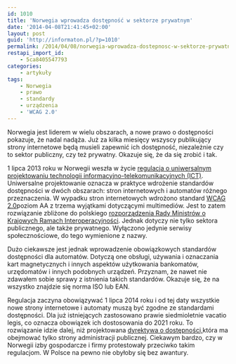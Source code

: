```yaml
---
id: 1010
title: 'Norwegia wprowadza dostępność w sektorze prywatnym'
date: '2014-04-08T21:41:45+02:00'
layout: post
guid: 'http://informaton.pl/?p=1010'
permalink: /2014/04/08/norwegia-wprowadza-dostepnosc-w-sektorze-prywatnym/
restapi_import_id:
    - 5ca8405547793
categories:
    - artykuły
tags:
    - Norwegia
    - prawo
    - standardy
    - urządzenia
    - 'WCAG 2.0'
---
```


Norwegia jest liderem w wielu obszarach, a nowe prawo o dostępności pokazuje, że nadal nadąża. Już za kilka miesięcy wszyscy publikujący strony internetowe będą musieli zapewnić ich dostępność, niezależnie czy to sektor publiczny, czy też prywatny. Okazuje się, że da się zrobić i tak.

1 lipca 2013 roku w Norwegii weszła w życie [regulacja o uniwersalnym projektowaniu technologii informacyjno-telekomunikacyjnych (ICT)](http://uu.difi.no/english/). Uniwersalne projektowanie oznacza w praktyce wdrożenie standardów dostępności w dwóch obszarach: stron internetowych i automatów różnego przeznaczenia. W wypadku stron internetowych wdrożono standard [WCAG 2.0](http://www.w3.org/tr/wcag20/)poziom AA z trzema wyjątkami dotyczącymi multimediów. Jest to zatem rozwiązanie zbliżone do polskiego [rozporządzenia Rady Ministrów o Krajowych Ramach Interoperacyjności](http://informaton.pl/?p=9). Jednak dotyczy nie tylko sektora publicznego, ale także prywatnego. Wyłączono jedynie serwisy społecznościowe, do tego wymienione z nazwy.

Dużo ciekawsze jest jednak wprowadzenie obowiązkowych standardów dostępności dla automatów. Dotyczą one obsługi, używania i oznaczania kart magnetycznych i innych aspektów użytkowania bankomatów, urzędomatów i innych podobnych urządzeń. Przyznam, że nawet nie zdawałem sobie sprawy z istnienia takich standardów. Okazuje się, że na wszystko znajdzie się norma ISO lub EAN.

Regulacja zaczyna obowiązywać 1 lipca 2014 roku i od tej daty wszystkie nowe strony internetowe i automaty muszą być zgodne ze standardami dostępności. Dla już istniejących zastosowano prawie siedmioletnie <span lang="la">vacatio legis</span>, co oznacza obowiązek ich dostosowania do 2021 roku. To rozwiązanie idzie dalej, niż projektowana [dyrektywa o dostępności,](http://informaton.pl/?p=956)która ma obejmować tylko strony administracji publicznej. Ciekawym bardzo, czy w Norwegii izby gospodarcze i firmy protestowały przeciwko takim regulacjom. W Polsce na pewno nie obyłoby się bez awantury.